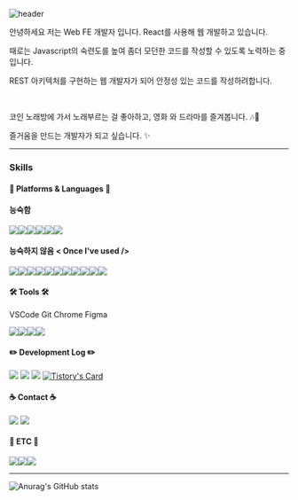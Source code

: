 <!--
**KIMHUISEUNG/kimhuiseung** is a ✨ _special_ ✨ repository because its `README.md` (this file) appears on your GitHub profile.

Here are some ideas to get you started:

- 🔭 I’m currently working on ...
- 🌱 I’m currently learning ...
- 👯 I’m looking to collaborate on ...
- 🤔 I’m looking for help with ...
- 💬 Ask me about ...
- 📫 How to reach me: ...
- 😄 Pronouns: ...
- ⚡ Fun fact: ...
- shields.io 사용 틀 :<a href="버튼을 눌렀을 때 이동할 링크" target="_blank"><img src="https://img.shields.io/badge/뱃지레이블-배경색?style=뱃지모양&logo=로고&logoColor=로고색상"/></a>
  한글 부분을 바꾸면 됨

- 이미지 추가하기 사이즈 바꿈 포함
<img src="https://github.com/KIMHUISEUNG/kimhuiseung/assets/83748337/6f3a39f9-26ff-4564-a198-bc164fc11eaa" width="50" height="50"/>

-bookmark 만들기 참고 https://github.com/loosie/github-readme-tistory-card
[![Tistory's Card](https://github-readme-tistory-card.vercel.app/api?name={insert_blogName}&postId={insert_postId})](https://github.com/loosie/github-readme-tistory-card)

-->

![header](https://capsule-render.vercel.app/api?type=waving&color=timeAuto&height=300&section=header&text=Hatso%20GitHub&animation=fadeIn&fontSize=90)

<p>안녕하세요 저는 Web FE 개발자 입니다. React를 사용해 웹 개발하고 있습니다.</p>
<p>때로는 Javascript의 숙련도를 높여 좀더 모던한 코드를 작성할 수 있도록 노력하는 중입니다.</p>
<p>REST 아키텍처를 구현하는 웹 개발자가 되어 안정성 있는 코드를 작성하려합니다.</p>
<br>
<p>코인 노래방에 가서 노래부르는 걸 좋아하고, 영화 와 드라마를 즐겨봅니다. 🎶🍿</p>
<p>즐거움을 만드는 개발자가 되고 싶습니다. ✨</p>

- - -
### Skills
#### 🧩 Platforms & Languages 🧩
#### 능숙함
<div style="display:flex; flex-direction:row;">
  <img src="https://img.shields.io/badge/JavaScript-FFE600?style=for-the-badge&logo=javascript&logoColor=FFF"/>
  <img src="https://img.shields.io/badge/TypeScript-1E5DFF?style=for-the-badge&logo=typescript&logoColor=FFF"/>
  <img src="https://img.shields.io/badge/React-238AC3?style=for-the-badge&logo=react&logoColor=FFF"/>
  <img src="https://img.shields.io/badge/HTML-FF6D1B?style=for-the-badge&logo=html5&logoColor=FFF"/>
  <img src="https://img.shields.io/badge/CSS-0F6595?style=for-the-badge&logo=css3&logoColor=FFF"/>
  <img src="https://img.shields.io/badge/Linux-FF2828?style=for-the-badge&logo=linux&logoColor=FFF"/>
</div>

#### 능숙하지 않음 < Once I've used />
<div style="display:flex; flex-direction:row;">
  <img src="https://img.shields.io/badge/Java-004584?style=for-the-badge&logo=kofi&logoColor=FFF"/>
  <img src="https://img.shields.io/badge/Python-0087D2?style=for-the-badge&logo=python&logoColor=FFF"/>
  <img src="https://img.shields.io/badge/Bootstrap-BE37D4?style=for-the-badge&logo=bootstrap&logoColor=FFF"/>
  <img src="https://img.shields.io/badge/Node.js-009220?style=for-the-badge&logo=nodedotjs&logoColor=FFF"/>
  <img src="https://img.shields.io/badge/AndroidStudio-00D32F?style=for-the-badge&logo=android&logoColor=FFF"/>
  <img src="https://img.shields.io/badge/AmmazonAWS-09082E?style=for-the-badge&logo=amazonaws&logoColor=FFF"/>
  <img src="https://img.shields.io/badge/K8S-030093?style=for-the-badge&logo=kubernetes&logoColor=FFF"/>
  <img src="https://img.shields.io/badge/Docker-0300dd?style=for-the-badge&logo=docker&logoColor=FFF"/>
  <img src="https://img.shields.io/badge/CentOS-FF1B1B?style=for-the-badge&logo=centos&logoColor=FFF"/>
  <img src="https://img.shields.io/badge/MySQL-0087D2?style=for-the-badge&logo=mysql&logoColor=FFF"/>
  <img src="https://img.shields.io/badge/Jenkins-9F7DFF?style=for-the-badge&logo=jenkins&logoColor=FFF"/>
</div>

#### 🛠 Tools 🛠
VSCode Git Chrome Figma
<div style="display:flex; flex-direction:row;">
  <img src="https://img.shields.io/badge/Figma-1d1d1d?style=for-the-badge&logo=figma&logoColor=FFF"/>
  <img src="https://img.shields.io/badge/Git-FF7A00?style=for-the-badge&logo=git&logoColor=FFF"/>
  <img src="https://img.shields.io/badge/Chrome-0092E3?style=for-the-badge&logo=googlechrome&logoColor=FFF"/>
  <img src="https://img.shields.io/badge/VSCode-1E5DFF?style=for-the-badge&logo=visualstudiocode&logoColor=FFF"/>
</div>

#### ✏️ Development Log ✏️
<a href="https://codinghatso.tistory.com/" target="_blank"><img src="https://img.shields.io/badge/Blog-23C346?style=for-the-badge&logo=storyblok&logoColor=FFF"/></a>
<a href="https://www.instagram.com/coding_hatso/" target="_blank"><img src="https://img.shields.io/badge/Instagram-AD23C3?style=for-the-badge&logo=instagram&logoColor=FFF"/></a>
<a href="https://funky-reaper-20b.notion.site/Career-c1841963d6684eb698e621dddcbaf9f4?pvs=4" target="_blank"><img src="https://img.shields.io/badge/Notion-1d1d1d.svg?style=for-the-badge&logo=Notion&logoColor=FFF"/></a>
[![Tistory's Card](https://github-readme-tistory-card.vercel.app/api?name=codinghatso&theme=default)](https://codinghatso.tistory.com/)
#### ☕️ Contact ☕️
<a href="mailto:mmorpg3636@naver.com" target="_blank"><img src="https://img.shields.io/badge/mmorpg3636@naver.com-238AC3?style=for-the-badge&logo=gmail&logoColor=FFF"/></a>
<a href="https://www.instagram.com/coding_hatso/" target="_blank"><img src="https://img.shields.io/badge/Instagram-AD23C3?style=for-the-badge&logo=instagram&logoColor=FFF"/></a>

#### 🎨 ETC 🎨
<div style="display:flex; flex-direction:row;">
  <img src="https://img.shields.io/badge/adobe premiere pro-A719BE?style=for-the-badge&logo=adobepremierepro&logoColor=FFF"/>
  <img src="https://img.shields.io/badge/Maya-00B0A6?style=for-the-badge&logo=materialdesign&logoColor=FFF"/>
  <img src="https://img.shields.io/badge/MS Office Tools-35B6FF?style=for-the-badge&logo=microsoftoffice&logoColor=FFF"/>
</div>

- - -
![Anurag's GitHub stats](https://github-readme-stats.vercel.app/api?username=kimhuiseung&show_icons=true&theme=moltack)

